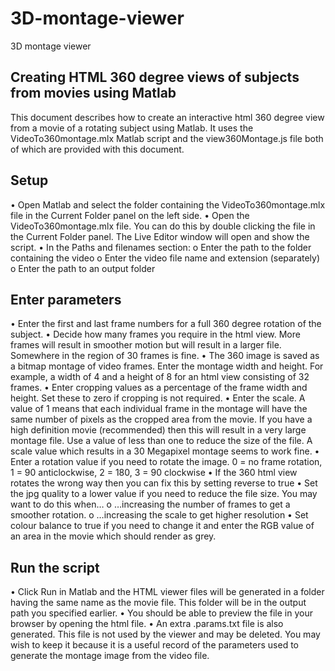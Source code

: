 # 3D-montage-viewer
3D montage viewer

## Creating HTML 360 degree views of subjects from movies using Matlab

This document describes how to create an interactive html 360 degree view from a movie of a rotating subject using Matlab. It uses the VideoTo360montage.mlx Matlab script and the view360Montage.js file both of which are provided with this document.

## Setup

•	Open Matlab and select the folder containing the VideoTo360montage.mlx file in the Current Folder panel on the left side.
•	Open the VideoTo360montage.mlx file. You can do this by double clicking the file in the Current Folder panel. The Live Editor window will open and show the script.
•	In the Paths and filenames section:
o	Enter the path to the folder containing the video
o	Enter the video file name and extension (separately)
o	Enter the path to an output folder

## Enter parameters

•	Enter the first and last frame numbers for a full 360 degree rotation of the subject.
•	Decide how many frames you require in the html view. More frames will result in smoother motion but will result in a larger file. Somewhere in the region of 30 frames is fine.
•	The 360 image is saved as a bitmap montage of video frames. Enter the montage width and height. For example, a width of 4 and a height of 8 for an html view consisting of 32 frames.
•	Enter cropping values as a percentage of the frame width and height. Set these to zero if cropping is not required.
•	Enter the scale. A value of 1 means that each individual frame in the montage will have the same number of pixels as the cropped area from the movie. If you have a high definition movie (recommended) then this will result in a very large montage file. Use a value of less than one to reduce the size of the file. A scale value which results in a 30 Megapixel montage seems to work fine.
•	Enter a rotation value if you need to rotate the image. 0 = no frame rotation,  1 = 90 anticlockwise,  2 = 180,  3 = 90 clockwise
•	If the 360 html view rotates the wrong way then you can fix this by setting reverse to true
•	Set the jpg quality to a lower value if you need to reduce the file size. You may want to do this when…
o	…increasing the number of frames to get a smoother rotation.
o	…increasing the scale to get higher resolution
•	Set colour balance to true if you need to change it and enter the RGB value of an area in the movie which should render as grey.

## Run the script

•	Click Run in Matlab and the HTML viewer files will be generated in a folder having the same name as the movie file. This folder will be in the output path you specified earlier.
•	You should be able to preview the file in your browser by opening the html file.
•	An extra .params.txt file is also generated. This file is not used by the viewer and may be deleted. You may wish to keep it because it is a useful record of the parameters used to generate the montage image from the video file.
